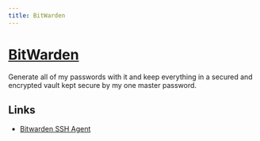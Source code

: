 ```yaml
---
title: BitWarden
---
```


# [BitWarden](https://bitwarden.com/)

Generate all of my passwords with it and keep everything in a secured and 
encrypted vault kept secure by my one master password.

## Links

- [Bitwarden SSH Agent](https://github.com/joaojacome/bitwarden-ssh-agent)